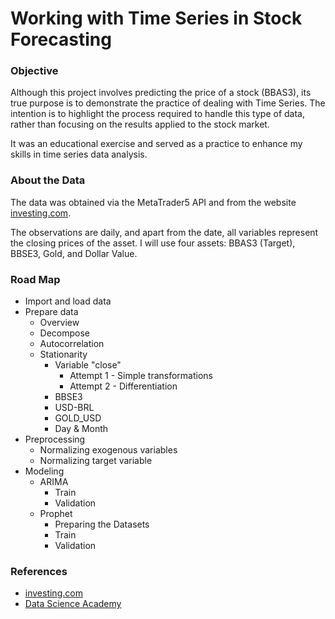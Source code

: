 # Working with Time Series in Stock Forecasting

### Objective

Although this project involves predicting the price of a stock (BBAS3), its true purpose is to demonstrate the practice of dealing with Time Series. The intention is to highlight the process required to handle this type of data, rather than focusing on the results applied to the stock market. 

It was an educational exercise and served as a practice to enhance my skills in time series data analysis.

### About the Data

The data was obtained via the MetaTrader5 API and from the website [investing.com](https://br.investing.com/). 

The observations are daily, and apart from the date, all variables represent the closing prices of the asset. I will use four assets: BBAS3 (Target), BBSE3, Gold, and Dollar Value.

### Road Map
<ul>
<li>Import and load data</li>
<li>Prepare data<ul>
<li>Overview</li>
<li>Decompose</li>
<li>Autocorrelation</li>
<li>Stationarity<ul>
<li>Variable "close"<ul>
<li>Attempt 1 - Simple transformations</li>
<li>Attempt 2 - Differentiation</li>
</ul>
</li>
<li>BBSE3</li>
<li>USD-BRL</li>
<li>GOLD_USD</li>
<li>Day &amp; Month</li>
</ul>
</li>
</ul>
</li>
<li>Preprocessing<ul>
<li>Normalizing exogenous variables</li>
<li>Normalizing target variable</li>
</ul>
</li>
<li>Modeling<ul>
<li>ARIMA<ul>
<li>Train</li>
<li>Validation</li>
</ul>
</li>
<li>Prophet<ul>
<li>Preparing the Datasets</li>
<li>Train</li>
<li>Validation</li>
</ul>
</li>
</ul>
</li>
</ul>

### References
- [investing.com](https://br.investing.com/)
- [Data Science Academy](https://www.datascienceacademy.com.br/)
